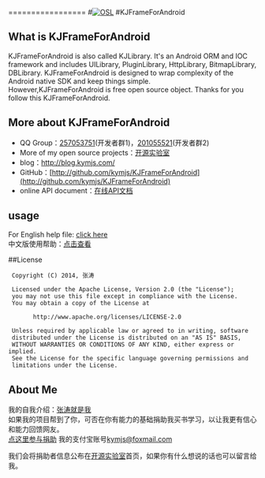 =================
#[![OSL](http://www.kymjs.com/image/logo_s.png)](http://www.kymjs.com/)
#KJFrameForAndroid

## What is KJFrameForAndroid
KJFrameForAndroid is also called KJLibrary. It's an Android ORM and IOC framework and includes UILibrary, PluginLibrary, HttpLibrary, BitmapLibrary, DBLibrary. KJFrameForAndroid is designed to wrap complexity of the Android native SDK and keep things simple.<br>
However,KJFrameForAndroid is free open source object. Thanks for you follow this KJFrameForAndroid.<br>

## More about KJFrameForAndroid
* QQ Group：[257053751](http://jq.qq.com/?_wv=1027&k=WoM2Aa)(开发者群1)，[201055521](http://jq.qq.com/?_wv=1027&k=MBVdpK)(开发者群2)<br>
* More of my open source projects：[开源实验室](http://www.kymjs.com/)
* blog：http://blog.kymjs.com/
* GitHub：[http://github.com/kymjs/KJFrameForAndroid](http://github.com/kymjs/KJFrameForAndroid)
* online API document：[在线API文档](https://KJFrame.github.io)<br>

## usage
For English help file: [click here](https://github.com/kymjs/KJFrameForAndroid/wiki/)<br>
中文版使用帮助：[点击查看](https://github.com/kymjs/KJFrameForAndroid/wiki/Home_cn)

##License
```
 Copyright (C) 2014, 张涛
 
 Licensed under the Apache License, Version 2.0 (the "License");
 you may not use this file except in compliance with the License.
 You may obtain a copy of the License at

       http://www.apache.org/licenses/LICENSE-2.0

 Unless required by applicable law or agreed to in writing, software
 distributed under the License is distributed on an "AS IS" BASIS,
 WITHOUT WARRANTIES OR CONDITIONS OF ANY KIND, either express or implied.
 See the License for the specific language governing permissions and
 limitations under the License.
 ```
## About Me
我的自我介绍：[张涛就是我](http://blog.kymjs.com/about)<br>
如果我的项目帮到了你，可否在你有能力的基础捐助我买书学习，以让我更有信心和能力回馈网友。<br>
[点这里参与捐助](https://shenghuo.alipay.com/send/payment/fill.htm) 我的支付宝账号[kymjs@foxmail.com](https://shenghuo.alipay.com/send/payment/fill.htm)<br>

我们会将捐助者信息公布在[开源实验室](http://www.kymjs.com)首页，如果你有什么想说的话也可以留言给我。
